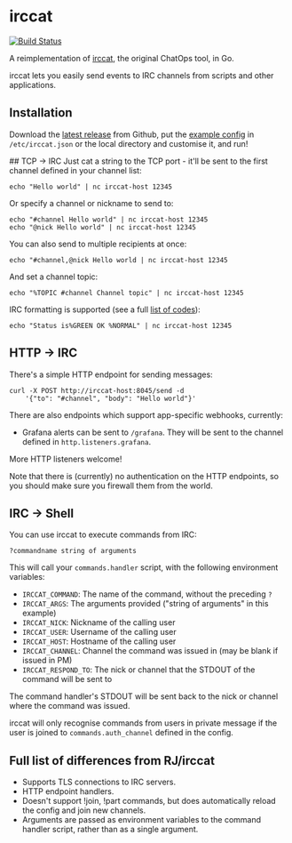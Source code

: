 # irccat
[![Build Status](https://travis-ci.org/irccloud/irccat.svg?branch=master)](https://travis-ci.org/irccloud/irccat)

A reimplementation of [irccat](https://github.com/RJ/irccat), the
original ChatOps tool, in Go.

irccat lets you easily send events to IRC channels from scripts and
other applications.

## Installation

Download the [latest
release](https://github.com/irccloud/irccat/releases) from Github, put
the [example
config](https://github.com/irccloud/irccat/blob/master/examples/irccat.json)
in `/etc/irccat.json` or the local directory and customise it, and run!

## TCP → IRC
Just cat a string to the TCP port - it'll be sent to the first channel
defined in your channel list:

    echo "Hello world" | nc irccat-host 12345

Or specify a channel or nickname to send to:

    echo "#channel Hello world" | nc irccat-host 12345
    echo "@nick Hello world" | nc irccat-host 12345

You can also send to multiple recipients at once:

    echo "#channel,@nick Hello world | nc irccat-host 12345

And set a channel topic:

    echo "%TOPIC #channel Channel topic" | nc irccat-host 12345

IRC formatting is supported (see a full [list of
codes](https://github.com/irccloud/irccat/blob/master/tcplistener/colours.go#L5)):

    echo "Status is%GREEN OK %NORMAL" | nc irccat-host 12345

## HTTP → IRC
There's a simple HTTP endpoint for sending messages:

    curl -X POST http://irccat-host:8045/send -d
        '{"to": "#channel", "body": "Hello world"}'

There are also endpoints which support app-specific webhooks, currently:

* Grafana alerts can be sent to `/grafana`. They will be sent to the
  channel defined in `http.listeners.grafana`.

More HTTP listeners welcome!

Note that there is (currently) no authentication on the HTTP endpoints,
so you should make sure you firewall them from the world.

## IRC → Shell
You can use irccat to execute commands from IRC:

    ?commandname string of arguments

This will call your `commands.handler` script, with the following
environment variables:

* `IRCCAT_COMMAND`: The name of the command, without the preceding `?`
* `IRCCAT_ARGS`: The arguments provided ("string of arguments" in this
  example)
* `IRCCAT_NICK`: Nickname of the calling user
* `IRCCAT_USER`: Username of the calling user
* `IRCCAT_HOST`: Hostname of the calling user
* `IRCCAT_CHANNEL`: Channel the command was issued in (may be blank if
  issued in PM)
* `IRCCAT_RESPOND_TO`: The nick or channel that the STDOUT of the
  command will be sent to

The command handler's STDOUT will be sent back to the nick or channel
where the command was issued.

irccat will only recognise commands from users in private message if
the user is joined to `commands.auth_channel` defined in the config.

## Full list of differences from RJ/irccat
* Supports TLS connections to IRC servers.
* HTTP endpoint handlers.
* Doesn't support !join, !part commands, but does automatically reload
  the config and join new channels.
* Arguments are passed as environment variables to the command handler
  script, rather than as a single argument.
